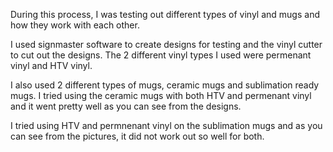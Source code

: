 During this process, I was testing out different types of vinyl and mugs and how they work with each other.

I used signmaster software to create designs for testing and the vinyl cutter to cut out the designs. The 2 different vinyl types I used were permenant vinyl and HTV vinyl.

I also used 2 different types of mugs, ceramic mugs and sublimation ready mugs. I tried using the ceramic mugs with both HTV and permenant vinyl and it went pretty well as you can see from the designs.

I tried using HTV and permnenant vinyl on the sublimation mugs and as you can see from the pictures, it did not work out so well for both. 
